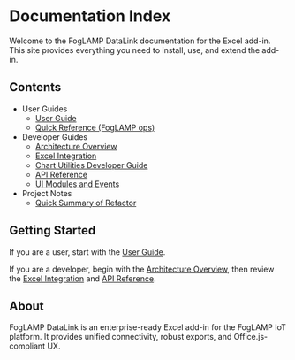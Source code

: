 # Documentation Index

Welcome to the FogLAMP DataLink documentation for the Excel add-in. This site provides everything you need to install, use, and extend the add-in.

## Contents

- User Guides
  - [User Guide](./USER_GUIDE.md)
  - [Quick Reference (FogLAMP ops)](./FOGLAMP_QUICK_REFERENCE.md)
- Developer Guides
  - [Architecture Overview](./ARCHITECTURE.md)
  - [Excel Integration](./EXCEL_INTEGRATION.md)
  - [Chart Utilities Developer Guide](./CHART_UTILITIES_GUIDE.md)
  - [API Reference](./API_REFERENCE.md)
  - [UI Modules and Events](./UI.md)
- Project Notes
  - [Quick Summary of Refactor](./QUICK_SUMMARY.md)

## Getting Started

If you are a user, start with the [User Guide](./USER_GUIDE.md).

If you are a developer, begin with the [Architecture Overview](./ARCHITECTURE.md), then review the [Excel Integration](./EXCEL_INTEGRATION.md) and [API Reference](./API_REFERENCE.md).

## About

FogLAMP DataLink is an enterprise-ready Excel add-in for the FogLAMP IoT platform. It provides unified connectivity, robust exports, and Office.js-compliant UX.



